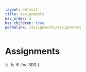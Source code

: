 ```yaml
---
layout: default
title: Assignments
nav_order: 3
has_children: true
permalink: /assignments/assignments
---
```


# Assignments

{: .fs-6 .fw-300 }
